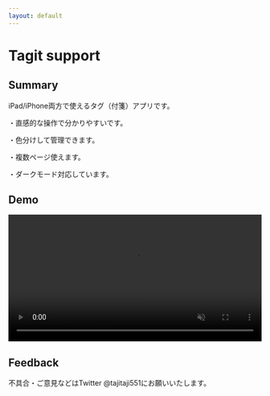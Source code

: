 ```yaml
---
layout: default
---
```


# Tagit support

## Summary
iPad/iPhone両方で使えるタグ（付箋）アプリです。

・直感的な操作で分かりやすいです。

・色分けして管理できます。

・複数ページ使えます。

・ダークモード対応しています。

## Demo
<video controls playsinline width="100%" autoplay loop muted="true" src="./assets/tagit.mp4" type="video/mp4" >
 Sorry, your browser doesn't support embedded videos.
</video>

## Feedback
不具合・ご意見などはTwitter @tajitaji551にお願いいたします。